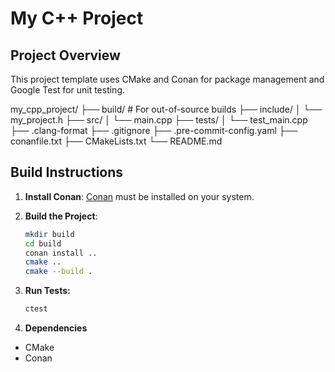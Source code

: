 # My C++ Project

## Project Overview
This project template uses CMake and Conan for package management and Google Test for unit testing.

my_cpp_project/
├── build/               # For out-of-source builds
├── include/
│   └── my_project.h
├── src/
│   └── main.cpp
├── tests/
│   └── test_main.cpp
├── .clang-format
├── .gitignore
├── .pre-commit-config.yaml
├── conanfile.txt
├── CMakeLists.txt
└── README.md

## Build Instructions

1. **Install Conan**:
   [Conan](https://conan.io/) must be installed on your system.

2. **Build the Project**:
   ```bash
   mkdir build
   cd build
   conan install ..
   cmake ..
   cmake --build .
   ```
3. **Run Tests:**
   ```bash
   ctest
   ```
4. **Dependencies**
* CMake
* Conan